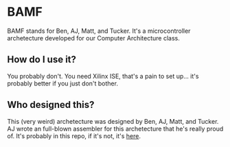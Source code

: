 # BAMF
BAMF stands for Ben, AJ, Matt, and Tucker. It's a microcontroller archetecture developed for our Computer Architecture class.

## How do I use it?
You probably don't. You need Xilinx ISE, that's a pain to set up... it's probably better if you just don't bother.

## Who designed this?
This (very weird) archetecture was designed by Ben, AJ, Matt, and Tucker. AJ wrote an full-blown assembler for this archetecture that he's really proud of. It's probably in this repo, if it's not, it's [here](https://ada.csse.rose-hulman.edu/granowaj/BAFMAssembler).
